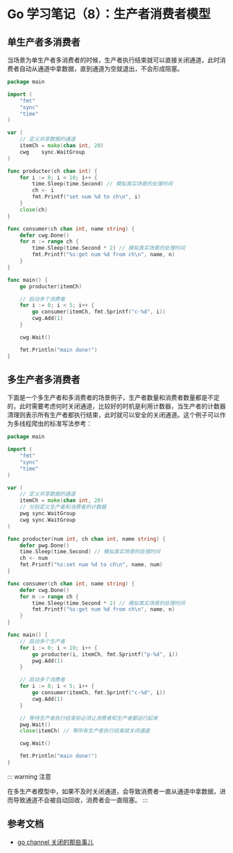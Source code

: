 # Go 学习笔记（8）：生产者消费者模型

## 单生产者多消费者

当场景为单生产者多消费者的时候，生产者执行结束就可以直接关闭通道，此时消费者自动从通道中拿数据，直到通道为空就退出，不会形成阻塞。

```go
package main

import (
	"fmt"
	"sync"
	"time"
)

var (
	// 定义共享数据的通道
	itemCh = make(chan int, 20)
	cwg    sync.WaitGroup
)

func producter(ch chan int) {
	for i := 0; i < 10; i++ {
		time.Sleep(time.Second) // 模拟真实场景的处理时间
		ch <- i
		fmt.Printf("set num %d to ch\n", i)
	}
	close(ch)
}

func consumer(ch chan int, name string) {
	defer cwg.Done()
	for n := range ch {
		time.Sleep(time.Second * 2) // 模拟真实场景的处理时间
		fmt.Printf("%s:get num %d from ch\n", name, n)
	}
}

func main() {
	go producter(itemCh)

	// 启动多个消费者
	for i := 0; i < 5; i++ {
		go consumer(itemCh, fmt.Sprintf("c-%d", i))
		cwg.Add(1)
	}

	cwg.Wait()

	fmt.Println("main done!")
}

```

## 多生产者多消费者

下面是一个多生产者和多消费者的场景例子，生产者数量和消费者数量都是不定的，此时需要考虑何时关闭通道，比较好的时机是利用计数器，当生产者的计数器清理则表示所有生产者都执行结束，此时就可以安全的关闭通道。这个例子可以作为多线程爬虫的标准写法参考：

```go
package main

import (
	"fmt"
	"sync"
	"time"
)

var (
	// 定义共享数据的通道
	itemCh = make(chan int, 20)
	// 分别定义生产者和消费者的计数器
	pwg sync.WaitGroup
	cwg sync.WaitGroup
)

func producter(num int, ch chan int, name string) {
	defer pwg.Done()
	time.Sleep(time.Second) // 模拟真实场景的处理时间
	ch <- num
	fmt.Printf("%s:set num %d to ch\n", name, num)
}

func consumer(ch chan int, name string) {
	defer cwg.Done()
	for n := range ch {
		time.Sleep(time.Second * 2) // 模拟真实场景的处理时间
		fmt.Printf("%s:get num %d from ch\n", name, n)
	}
}

func main() {
	// 启动多个生产者
	for i := 0; i < 10; i++ {
		go producter(i, itemCh, fmt.Sprintf("p-%d", i))
		pwg.Add(1)
	}

	// 启动多个消费者
	for i := 0; i < 5; i++ {
		go consumer(itemCh, fmt.Sprintf("c-%d", i))
		cwg.Add(1)
	}

	// 等待生产者执行结束前必须让消费者和生产者都运行起来
	pwg.Wait()
	close(itemCh) // 等所有生产者执行结束就关闭通道

	cwg.Wait()

	fmt.Println("main done!")
}

```

::: warning 注意

在多生产者模型中，如果不及时关闭通道，会导致消费者一直从通道中拿数据，进而导致通道不会被自动回收，消费者会一直阻塞。
:::

## 参考文档

- [go channel 关闭的那些事儿](https://juejin.cn/post/7033671944587182087 "go channel 关闭的那些事儿")
